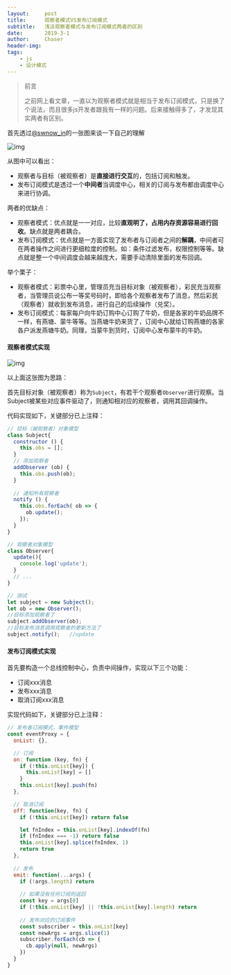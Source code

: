 ```yaml
---
layout:     post
title:      观察者模式VS发布订阅模式
subtitle:   浅淡观察者模式与发布订阅模式两者的区别
date:       2019-3-1
author:     Chaser
header-img: 
tags:
    - js
    - 设计模式
---
```


> 前言
>
> 之前网上看文章，一直以为观察者模式就是相当于发布订阅模式，只是换了个说法，而且很多js开发者跟我有一样的问题。后来接触得多了，才发现其实两者有区别。

首先透过[@swnow_in](<https://www.jianshu.com/u/2fc7f2b59f75>)的一张图来谈一下自己的理解

![img](https://upload-images.jianshu.io/upload_images/5262488-291da39f66dbc28a.png)



从图中可以看出：

* 观察者与目标（被观察者）是**直接进行交互**的，包括订阅和触发。
* 发布订阅模式是透过一个**中间者**当调度中心，相关的订阅与发布都由调度中心来进行协调。

两者的优缺点：

* 观察者模式：优点就是一一对应，比较**直观明了，占用内存资源容易进行回收**。缺点就是两者耦合。
* 发布订阅模式：优点就是一方面实现了发布者与订阅者之间的**解耦**，中间者可在两者操作之间进行更细粒度的控制。如：条件过滤发布，权限控制等等。缺点就是整一个中间调度会越来越庞大，需要手动清除里面的发布回调。

举个栗子：

* 观察者模式：彩票中心里，管理员充当目标对象（被观察者），彩民充当观察者，当管理员说公布一等奖号码时，即给各个观察者发布了消息，然后彩民（观察者）就收到发布消息，进行自己的后续操作（兑奖）。
* 发布订阅模式：每家每户向牛奶订购中心订购了牛奶，但是各家的牛奶品牌不一样，有燕塘、蒙牛等等。当燕塘牛奶来货了，订阅中心就给订购燕塘的各家各户派发燕塘牛奶。同理，当蒙牛到货时，订阅中心发布蒙牛的牛奶。

#### 观察者模式实现

![img](https://pic2.zhimg.com/80/v2-0a7ef7d1a328dc37eadefb29e0ea705d_hd.jpg)

以上面这张图为思路：

首先目标对象（被观察者）称为`Subject`，有若干个观察者`Observer`进行观察。当Subject被某些对应事件驱动了，则通知相对应的观察者，调用其回调操作。

代码实现如下，关键部分已上注释：

```javascript
// 目标（被观察者）对象模型
class Subject{
  constructor () {
    this.obs = [];
  }
  // 添加观察者
  addObserver (ob) {
    this.obs.push(ob);
  }
    
  // 通知所有观察者
  notify () {
    this.obs.forEach( ob => {
      ob.update();
    });
  }
}

// 观察者对象模型
class Observer{
  update(){
    console.log('update');
  }
  // ...
}

// 测试
let subject = new Subject();
let ob = new Observer();
//目标添加观察者了
subject.addObserver(ob);
//目标发布消息调用观察者的更新方法了
subject.notify();   //update
```

#### 发布订阅模式实现

首先要构造一个总线控制中心，负责中间操作，实现以下三个功能：

* 订阅xxx消息
* 发布xxx消息
* 取消订阅xxx消息

实现代码如下，关键部分已上注释：

```javascript
// 发布者订阅模式，事件模型
const eventProxy = {
  onList: {},

  // 订阅
  on: function (key, fn) {
    if (!this.onList[key]) {
      this.onList[key] = []
    }
    this.onList[key].push(fn)
  },

  // 取消订阅
  off: function(key, fn) {
    if (!this.onList[key]) return false

    let fnIndex = this.onList[key].indexOf(fn)
    if (fnIndex === -1) return false
    this.onList[key].splice(fnIndex, 1)
    return true
  },
  
  // 发布
  emit: function(...args) {
    if (!args.length) return
	
    // 如果没有任何订阅则返回  
    const key = args[0]
    if (!this.onList[key] || !this.onList[key].length) return
	
    // 发布对应的订阅事件
    const subscriber = this.onList[key]
    const newArgs = args.slice(1)
    subscriber.forEach(cb => {
      cb.apply(null, newArgs)
    })
  }
}
```

